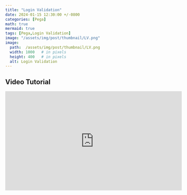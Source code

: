 ```yaml
---
title: "Login Validation"
date: 2024-01-15 12:30:00 +/-0800   
categories: [Pega]
math: true
mermaid: true
tags: [Pega,Login Validation]
image: "/assets/img/post/thumbnail/LV.png"
image:
  path:  /assets/img/post/thumbnail/LV.png
  width: 1000   # in pixels
  height: 400   # in pixels
  alt: Login Validation
---
```

## Video Tutorial

<div style="text-align: center;">
    <iframe width="560" height="315" src="https://www.youtube.com/embed/Q-SyOLMjWG8 " frameborder="0" allowfullscreen></iframe>
</div>



